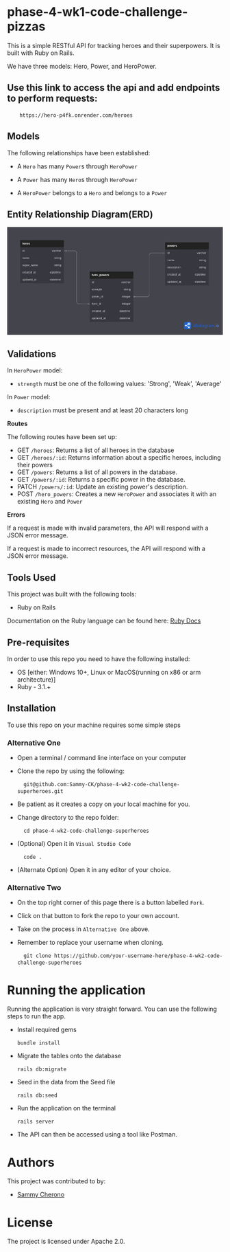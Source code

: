# phase-4-wk1-code-challenge-pizzas
This is a simple RESTful API for tracking heroes and their superpowers. It is built with Ruby on Rails.

We have three models: Hero, Power, and HeroPower.


## Use this link to access the api and add endpoints to perform requests:
        https://hero-p4fk.onrender.com/heroes

## Models

The following relationships have been established:

- A `Hero` has many `Power`s through `HeroPower`

- A `Power` has many `Hero`s through `HeroPower`

- A `HeroPower` belongs to a `Hero` and belongs to a `Power`

## Entity Relationship Diagram(ERD)
<img src="relationship.png">

## Validations

In `HeroPower` model:
- `strength` must be one of the following values: 'Strong', 'Weak', 'Average'

In `Power` model:
- `description` must be present and at least 20 characters long

**Routes**

The following routes have been set up:

- GET `/heroes`: Returns a list of all heroes in the database
- GET `/heroes/:id`: Returns information about a specific heroes, including their powers
- GET `/powers`: Returns a list of all powers in the database.
- GET `/powers/:id`: Returns a specific power in the database.
- PATCH `/powers/:id`: Update an existing power's description.
- POST `/hero_powers`: Creates a new `HeroPower` and associates it with an existing `Hero` and `Power`

**Errors**

If a request is made with invalid parameters, the API will respond with a JSON error message.

If a request is made to incorrect resources, the API will respond with a JSON error message.


## Tools Used
This project was built with the following tools:

- Ruby on Rails

Documentation on the Ruby language can be found here: [Ruby Docs](https://docs.ruby-lang.org/en/3.1/)

## Pre-requisites
In order to use this repo you need to have the following installed:

- OS [either: Windows 10+, Linux or MacOS(running on x86 or arm architecture)]
- Ruby - 3.1.+

## Installation

To use this repo on your machine requires some simple steps

### Alternative One

- Open a terminal / command line interface on your computer
- Clone the repo by using the following:

        git@github.com:Sammy-CK/phase-4-wk2-code-challenge-superheroes.git

- Be patient as it creates a copy on your local machine for you.
- Change directory to the repo folder:

        cd phase-4-wk2-code-challenge-superheroes

- (Optional) Open it in ``Visual Studio Code``

        code .

- (Alternate Option) Open it in any editor of your choice.

### Alternative Two

- On the top right corner of this page there is a button labelled ``Fork``.
- Click on that button to fork the repo to your own account.
- Take on the process in ``Alternative One`` above.
- Remember to replace your username when cloning.

        git clone https://github.com/your-username-here/phase-4-wk2-code-challenge-superheroes


# Running the application

Running the application is very straight forward. You can use the following steps to run the app.

-   Install required gems
        
        bundle install

-   Migrate the tables onto the database

        rails db:migrate

-   Seed in the data from the Seed file

        rails db:seed

- Run the application on the terminal

      rails server

- The API can then be accessed using a tool like Postman.



# Authors
This project was contributed to by:
- [Sammy Cherono](https://github.com/Sammy-CK/)

# License
The project is licensed under Apache 2.0. 